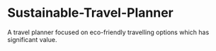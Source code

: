 # Sustainable-Travel-Planner
A travel planner focused on eco-friendly travelling  options which has significant value.
